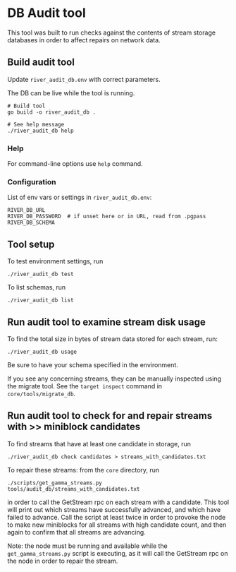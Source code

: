 # DB Audit tool

This tool was built to run checks against the contents of stream storage databases in order to affect repairs on network data.

## Build audit tool

Update `river_audit_db.env` with correct parameters.

The DB can be live while the tool is running.

    # Build tool
    go build -o river_audit_db .

    # See help message
    ./river_audit_db help

### Help

For command-line options use `help` command.

### Configuration

List of env vars or settings in `river_audit_db.env`:

    RIVER_DB_URL
    RIVER_DB_PASSWORD  # if unset here or in URL, read from .pgpass
    RIVER_DB_SCHEMA

## Tool setup

To test environment settings, run

    ./river_audit_db test

To list schemas, run

    ./river_audit_db list

## Run audit tool to examine stream disk usage

To find the total size in bytes of stream data stored for each stream, run:

    ./river_audit_db usage

Be sure to have your schema specified in the environment.

If you see any concerning streams, they can be manually inspected using the migrate tool. See the `target inspect` command in `core/tools/migrate_db`.

## Run audit tool to check for and repair streams with >> miniblock candidates

To find streams that have at least one candidate in storage, run

    ./river_audit_db check candidates > streams_with_candidates.txt

To repair these streams: from the `core` directory, run

    ./scripts/get_gamma_streams.py tools/audit_db/streams_with_candidates.txt

in order to call the GetStream rpc on each stream with a candidate. This tool will print out which streams have successfully advanced, and which have failed to advance. Call the script at least twice in order to provoke the node to make new miniblocks for all streams with high candidate count, and then again to confirm that all streams are advancing.

Note: the node must be running and available while the `get_gamma_streams.py` script is executing, as it will call the GetStream rpc on the node in order to repair the stream.
